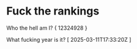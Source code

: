 # Fuck the rankings

Who the hell am I?
{ 12324928 }

What fucking year is it?
[ 2025-03-11T17:33:20Z ]
